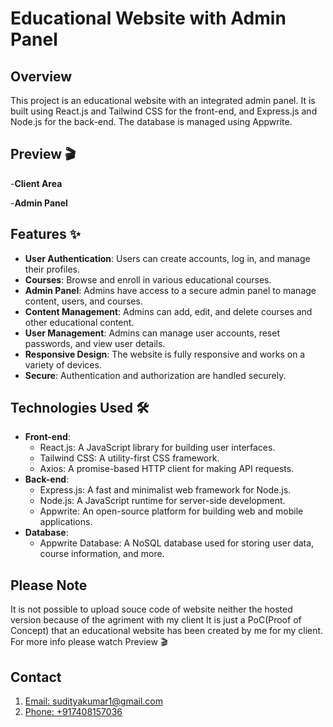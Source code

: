 # Educational Website with Admin Panel

## Overview

This project is an educational website with an integrated admin panel. It is built using React.js and Tailwind CSS for the front-end, and Express.js and Node.js for the back-end. The database is managed using Appwrite.

## Preview 🎬

-**Client Area**


-**Admin Panel**


## Features ✨

- **User Authentication**: Users can create accounts, log in, and manage their profiles.
- **Courses**: Browse and enroll in various educational courses.
- **Admin Panel**: Admins have access to a secure admin panel to manage content, users, and courses.
- **Content Management**: Admins can add, edit, and delete courses and other educational content.
- **User Management**: Admins can manage user accounts, reset passwords, and view user details.
- **Responsive Design**: The website is fully responsive and works on a variety of devices.
- **Secure**: Authentication and authorization are handled securely.

## Technologies Used 🛠

- **Front-end**:
  - React.js: A JavaScript library for building user interfaces.
  - Tailwind CSS: A utility-first CSS framework.
  - Axios: A promise-based HTTP client for making API requests.
- **Back-end**:
  - Express.js: A fast and minimalist web framework for Node.js.
  - Node.js: A JavaScript runtime for server-side development.
  - Appwrite: An open-source platform for building web and mobile applications.
- **Database**:
  - Appwrite Database: A NoSQL database used for storing user data, course information, and more.

## Please Note

It is not possible to upload souce code of website neither the hosted version because of the agriment with my client It is just a PoC(Proof of Concept) that an educational website has been created by me for my client. For more info please watch Preview 🎬

## Contact

1. [Email: sudityakumar1@gmail.com](mailto:sudityakumar1@gmail.com)
2. [Phone: +917408157036](+917408157036)
